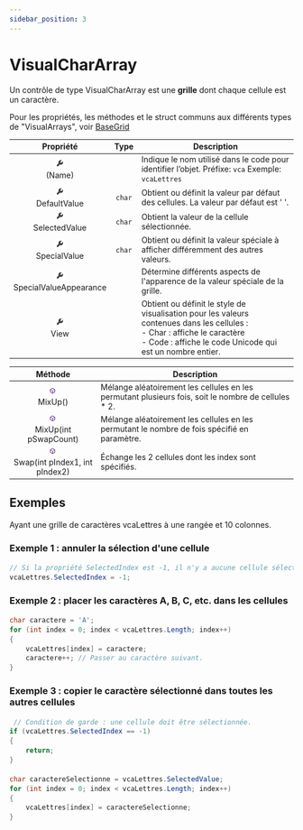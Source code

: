 ```yaml
---
sidebar_position: 3
---
```


# VisualCharArray

Un contrôle de type VisualCharArray est une **grille** dont chaque cellule est un caractère.

Pour les propriétés, les méthodes et le struct communs aux différents types de "VisualArrays", voir [BaseGrid](https://sites.google.com/site/notionscsharpcem/gui---visualarrays/basevisualarray)

| Propriété | Type | Description |
| :-------: | :--: | ----------- |
| ![propriete](../../_00-shared/_propriete.png) <br/> (Name) | | Indique le nom utilisé dans le code pour identifier l’objet. Préfixe: `vca` Exemple: `vcaLettres` |
| ![propriete](../../_00-shared/_propriete.png) <br/> DefaultValue | `char` | Obtient ou définit la valeur par défaut des cellules. La valeur par défaut est ' '. |
| ![propriete](../../_00-shared/_propriete.png) <br/> SelectedValue | `char` | Obtient la valeur de la cellule sélectionnée. |
| ![propriete](../../_00-shared/_propriete.png) <br/> SpecialValue | `char` | Obtient ou définit la valeur spéciale à afficher différemment des autres valeurs. |
| ![propriete](../../_00-shared/_propriete.png) <br/> SpecialValueAppearance | | Détermine différents aspects de l'apparence de la valeur spéciale de la grille. |
| ![propriete](../../_00-shared/_propriete.png) <br/> View | | Obtient ou définit le style de visualisation pour les valeurs contenues dans les cellules : <br/> - Char : affiche le caractère <br/> - Code : affiche le code Unicode qui est un nombre entier. |

| Méthode | Description |
| :-----: | ----------- |
| ![méthode](../../_00-shared/_methode.png) <br/> MixUp() | Mélange aléatoirement les cellules en les permutant plusieurs fois, soit le nombre de cellules * 2. |
| ![méthode](../../_00-shared/_methode.png) <br/> MixUp(int pSwapCount) | Mélange aléatoirement les cellules en les permutant le nombre de fois spécifié en paramètre. |
| ![méthode](../../_00-shared/_methode.png) <br/> Swap(int pIndex1, int pIndex2) | Échange les 2 cellules dont les index sont spécifiés. |

## Exemples

Ayant une grille de caractères vcaLettres à une rangée et 10 colonnes.

### Exemple 1 : annuler la sélection d'une cellule

```cs
// Si la propriété SelectedIndex est -1, il n'y a aucune cellule sélectionnée.
vcaLettres.SelectedIndex = -1;
```

### Exemple 2 : placer les  caractères A, B, C, etc.  dans les cellules

```cs
char caractere = 'A';
for (int index = 0; index < vcaLettres.Length; index++)
{
    vcaLettres[index] = caractere;
    caractere++; // Passer au caractère suivant.
}
```


### Exemple 3 : copier le caractère sélectionné dans toutes les autres cellules

```cs
 // Condition de garde : une cellule doit être sélectionnée.
if (vcaLettres.SelectedIndex == -1)
{
    return;
}

char caractereSelectionne = vcaLettres.SelectedValue;
for (int index = 0; index < vcaLettres.Length; index++)
{
    vcaLettres[index] = caractereSelectionne;
}
```
